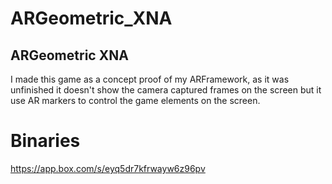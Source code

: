 ARGeometric_XNA
===============

ARGeometric XNA
---------------------------------------------------------------------------------

I made this game as a concept proof of my ARFramework, as it was unfinished 
it doesn't show the camera captured frames on the screen but it use AR markers
to control the game elements on the screen.

Binaries
==============

https://app.box.com/s/eyq5dr7kfrwayw6z96pv
